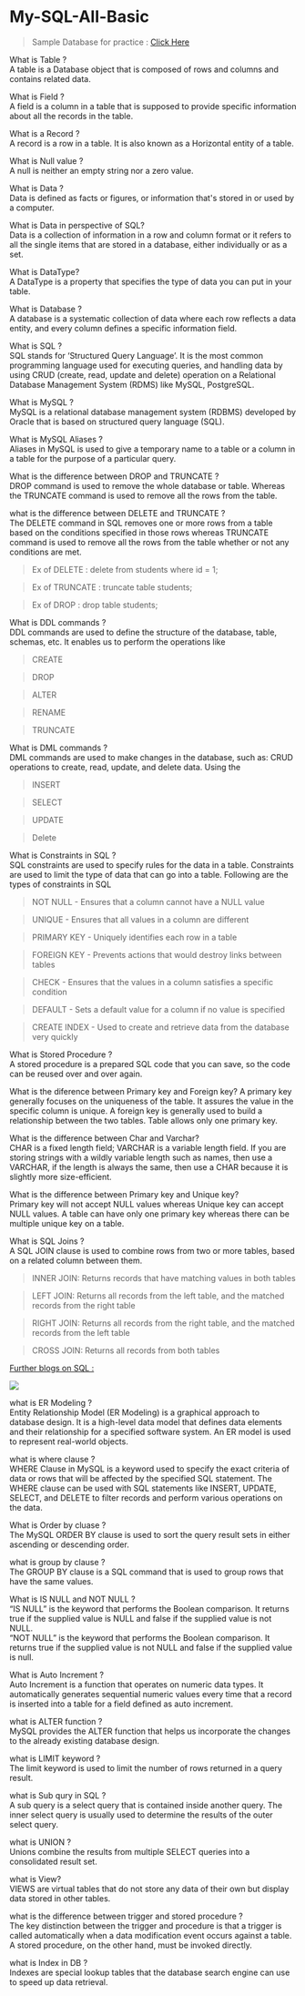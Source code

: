 # My-SQL-All-Basic

>Sample Database for practice : <a href = "https://github.com/harsha547/ClassicModels-Database-Queries/blob/master/database.sql" target="_blank" > Click Here </a>

What is Table ?<br>
A table is a Database object that is composed of rows and columns and contains related data. 

What is Field ?<br>
A field is a column in a table that is supposed to provide specific information about all the records in the table. 

What is a Record ?<br>
A record is a row in a table. It is also known as a Horizontal entity of a table.

What is Null value ?<br>
A null is neither an empty string nor a zero value.

What is Data ?<br>
Data is defined as facts or figures, or information that's stored in or used by a computer.

What is Data in perspective of SQL?<br>
Data is a collection of information in a row and column format or it refers to all the single items that are stored in a database, either individually or as a set.

What is DataType?<br>
A DataType is a property that specifies the type of data you can put in your table.

What is Database ?<br>
A database is a systematic collection of data where each row reflects a data entity, and every column defines a specific information field.

What is SQL ? <br>
SQL stands for ‘Structured Query Language’. It is the most common programming language used for executing queries, and handling data by using CRUD (create, read, update and delete) operation on a Relational Database Management System (RDMS) like MySQL, PostgreSQL.

What is MySQL ?<br>
MySQL is a relational database management system (RDBMS) developed by Oracle that is based on structured query language (SQL).

What is MySQL Aliases ? <br>
Aliases in MySQL is used to give a temporary name to a table or a column in a table for the purpose of a particular query.

What is the difference between DROP and TRUNCATE ?<br>
DROP command is used to remove the whole database or table. Whereas the TRUNCATE command is used to remove all the rows from the table.

what is the difference between DELETE and TRUNCATE ?<BR>
 The DELETE command in SQL removes one or more rows from a table based on the conditions specified in those rows whereas TRUNCATE command is used to remove all the rows from the table whether or not any conditions are met. 
 
 > Ex of DELETE : delete from students where id = 1;<BR>
 
 > Ex of TRUNCATE : truncate table students; <br>
 
 >Ex of DROP : drop table students; 
 
What is DDL commands ?<br>
DDL commands are used to define the structure of the database, table, schemas, etc. It enables us to perform the operations like 
 > CREATE
 
 >DROP
 
 >ALTER
 
 >RENAME
 
 >TRUNCATE 

What is DML commands ?<br>
DML commands are used to make changes in the database, such as: CRUD operations to create, read, update, and delete data. Using the 
>INSERT 
 
 >SELECT 

 >UPDATE
 
 >Delete 
 
What is Constraints in SQL ?<br>
SQL constraints are used to specify rules for the data in a table. Constraints are used to limit the type of data that can go into a table. Following are the types of constraints in SQL

>NOT NULL - Ensures that a column cannot have a NULL value
 
>UNIQUE - Ensures that all values in a column are different
 
>PRIMARY KEY - Uniquely identifies each row in a table
 
>FOREIGN KEY - Prevents actions that would destroy links between tables
 
>CHECK - Ensures that the values in a column satisfies a specific condition
 
>DEFAULT - Sets a default value for a column if no value is specified
 
>CREATE INDEX - Used to create and retrieve data from the database very quickly

 
 
What is Stored Procedure ? <br>
A stored procedure is a prepared SQL code that you can save, so the code can be reused over and over again.

What is the diference between Primary key and Foreign key?
A primary key generally focuses on the uniqueness of the table. It assures the value in the specific column is unique. A foreign key is generally used to build a relationship between the two tables. Table allows only one primary key.

What is the difference between Char and Varchar?<br>
CHAR is a fixed length field; VARCHAR is a variable length field. If you are storing strings with a wildly variable length such as names, then use a VARCHAR, if the length is always the same, then use a CHAR because it is slightly more size-efficient.

What is the difference between Primary key and Unique key?<br>
Primary key will not accept NULL values whereas Unique key can accept NULL values. A table can have only one primary key whereas there can be multiple unique key on a table.
 
 What is SQL Joins ?<br>
 A SQL JOIN clause is used to combine rows from two or more tables, based on a related column between them.<br>
 
>INNER JOIN: Returns records that have matching values in both tables<br> 
 
>LEFT JOIN: Returns all records from the left table, and the matched records from the right table<br>
 
>RIGHT JOIN: Returns all records from the right table, and the matched records from the left table<br>
 
>CROSS JOIN: Returns all records from both tables<br>


 <a href="https://intellipaat.com/blog/tutorial/sql-tutorial/" target="_blank">Further blogs on SQL :</a>




![](SQL.jpg)
 
what is ER Modeling ?<br>
 Entity Relationship Model (ER Modeling) is a graphical approach to database design. It is a high-level data model that defines data elements and their relationship for a specified software system. An ER model is used to represent real-world objects.
 
 what is where clause ?<br>
 WHERE Clause in MySQL is a keyword used to specify the exact criteria of data or rows that will be affected by the specified SQL statement. The WHERE clause can be used with SQL statements like INSERT, UPDATE, SELECT, and DELETE to filter records and perform various operations on the data.

What is Order by cluase ?<br>
  The MySQL ORDER BY clause is used to sort the query result sets in either ascending or descending order.

 what is group by clause ?<br>
 The GROUP BY clause is a SQL command that is used to group rows that have the same values. 
 
 What is IS NULL and NOT NULL ?<br>
 “IS NULL” is the keyword that performs the Boolean comparison. It returns true if the supplied value is NULL and false if the supplied value is not NULL.<br>
“NOT NULL” is the keyword that performs the Boolean comparison. It returns true if the supplied value is not NULL and false if the supplied value is null.

 What is Auto Increment ?<br>
 Auto Increment is a function that operates on numeric data types. It automatically generates sequential numeric values every time that a record is inserted into a table for a field defined as auto increment.

 what is ALTER function ?<br>
 MySQL provides the ALTER function that helps us incorporate the changes to the already existing database design.

what is LIMIT keyword ?<br>
 The limit keyword is used to limit the number of rows returned in a query result.

what is Sub qury in SQL ?<br>
 A sub query is a select query that is contained inside another query. The inner select query is usually used to determine the results of the outer select query.

what is UNION ?<BR>
 Unions combine the results from multiple SELECT queries into a consolidated result set.

 what is View?<br>
 VIEWS are virtual tables that do not store any data of their own but display data stored in other tables.

 what is the difference between trigger and stored procedure ?<br>
 The key distinction between the trigger and procedure is that a trigger is called automatically when a data modification event occurs against a table. A stored procedure, on the other hand, must be invoked directly.

what is Index in DB ?<br>
 Indexes are special lookup tables that the database search engine can use to speed up data retrieval.
